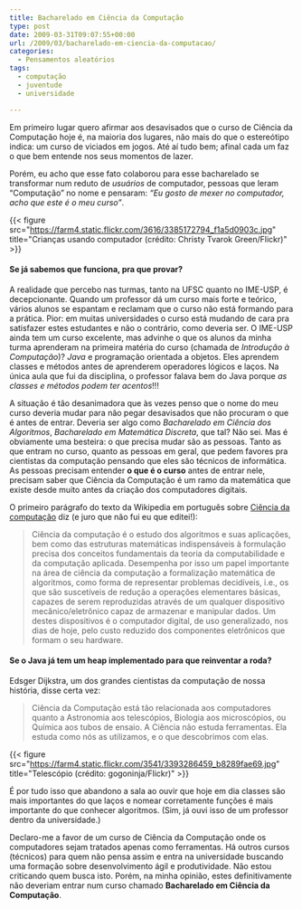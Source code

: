 ```yaml
---
title: Bacharelado em Ciência da Computação
type: post
date: 2009-03-31T09:07:55+00:00
url: /2009/03/bacharelado-em-ciencia-da-computacao/
categories:
  - Pensamentos aleatórios
tags:
  - computação
  - juventude
  - universidade

---
```

Em primeiro lugar quero afirmar aos desavisados que o curso de Ciência da Computação hoje é, na maioria dos lugares, não mais do que o estereótipo indica: um curso de viciados em jogos. Até aí tudo bem; afinal cada um faz o que bem entende nos seus momentos de lazer.

Porém, eu acho que esse fato colaborou para esse bacharelado se transformar num reduto de _usuários_ de computador, pessoas que leram “Computação” no nome e pensaram: _“Eu gosto de mexer no computador, acho que este é o meu curso”_.

{{< figure src="https://farm4.static.flickr.com/3616/3385172794_f1a5d0903c.jpg" title="Crianças usando computador (crédito: Christy Tvarok Green/Flickr)" >}}

#### Se já sabemos que funciona, pra que provar?

A realidade que percebo nas turmas, tanto na UFSC quanto no IME-USP, é decepcionante. Quando um professor dá um curso mais forte e teórico, vários alunos se espantam e reclamam que o curso não está formando para a prática. Pior: em muitas universidades o curso está mudando de cara pra satisfazer estes estudantes e não o contrário, como deveria ser. O IME-USP ainda tem um curso excelente, mas advinhe o que os alunos da minha turma aprenderam na primeira matéria do curso (chamada de _Introdução à Computação_)? _Java_ e programação orientada a objetos. Eles aprendem classes e métodos antes de aprenderem operadores lógicos e laços. Na única aula que fui da disciplina, o professor falava bem do Java porque _as classes e métodos podem ter acentos_!!!

A situação é tão desanimadora que às vezes penso que o nome do meu curso deveria mudar para não pegar desavisados que não procuram o que é antes de entrar. Deveria ser algo como _Bacharelado em Ciência dos Algoritmos_, _Bacharelado em Matemática Discreta_, que tal? Não sei. Mas é obviamente uma besteira: o que precisa mudar são as pessoas. Tanto as que entram no curso, quanto as pessoas em geral, que pedem favores pra cientistas da computação pensando que eles são técnicos de informática. As pessoas precisam entender **o que é o curso** antes de entrar nele, precisam saber que Ciência da Computação é um ramo da matemática que existe desde muito antes da criação dos computadores digitais.

O primeiro parágrafo do texto da Wikipedia em português sobre [Ciência da computação][1] diz (e juro que não fui eu que editei!):

> Ciência da computação é o estudo dos algoritmos e suas aplicações, bem como das estruturas matemáticas indispensáveis à formulação precisa dos conceitos fundamentais da teoria da computabilidade e da computação aplicada. Desempenha por isso um papel importante na área de ciência da computação a formalização matemática de algoritmos, como forma de representar problemas decidíveis, i.e., os que são suscetíveis de redução a operações elementares básicas, capazes de serem reproduzidas através de um qualquer dispositivo mecânico/eletrônico capaz de armazenar e manipular dados. Um destes dispositivos é o computador digital, de uso generalizado, nos dias de hoje, pelo custo reduzido dos componentes eletrônicos que formam o seu hardware.

#### Se o Java já tem um heap implementado para que reinventar a roda?

Edsger Dijkstra, um dos grandes cientistas da computação de nossa história, disse certa vez:

> Ciência da Computação está tão relacionada aos computadores quanto a Astronomia aos telescópios, Biologia aos microscópios, ou Química aos tubos de ensaio. A Ciência não estuda ferramentas. Ela estuda como nós as utilizamos, e o que descobrimos com elas.

{{< figure src="https://farm4.static.flickr.com/3541/3393286459_b8289fae69.jpg" title="Telescópio (crédito: gogoninja/Flickr)" >}}

É por tudo isso que abandono a sala ao ouvir que hoje em dia classes são mais importantes do que laços e nomear corretamente funções é mais importante do que conhecer algoritmos. (Sim, já ouvi isso de um professor dentro da universidade.)

Declaro-me a favor de um curso de Ciência da Computação onde os computadores sejam tratados apenas como ferramentas. Há outros cursos (técnicos) para quem não pensa assim e entra na universidade buscando uma formação sobre desenvolvimento ágil e produtividade. Não estou criticando quem busca isto. Porém, na minha opinião, estes definitivamente não deveriam entrar num curso chamado **Bacharelado em Ciência da Computação**.

 [1]: http://pt.wikipedia.org/wiki/Ciência_da_computação

